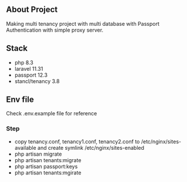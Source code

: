 ## About Project

Making multi tenancy project with multi database with Passport Authentication with simple proxy server.

## Stack

-   php 8.3
-   laravel 11.31
-   passport 12.3
-   stancl/tenancy  3.8

## Env file

Check .env.example file for reference

### Step

-   copy tenancy.conf, tenancy1.conf, tenancy2.conf to /etc/nginx/sites-available and create symlink /etc/nginx/sites-enabled
-   php artisan migrate
-   php artisan tenants:migrate
-   php artisan passport:keys
-   php artisan tenants:mgirate
